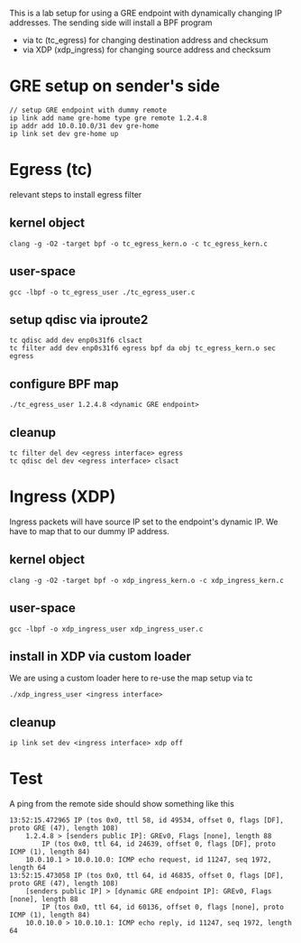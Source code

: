 This is a lab setup for using a GRE endpoint with dynamically changing IP addresses. The sending side will install a BPF program
- via tc (tc_egress) for changing destination address and checksum 
- via XDP (xdp_ingress) for changing source address and checksum

# GRE setup on sender's side
```
// setup GRE endpoint with dummy remote
ip link add name gre-home type gre remote 1.2.4.8
ip addr add 10.0.10.0/31 dev gre-home
ip link set dev gre-home up
```
# Egress (tc)
relevant steps to install egress filter
## kernel object
`clang -g -O2 -target bpf -o tc_egress_kern.o -c tc_egress_kern.c`

## user-space
`gcc -lbpf -o tc_egress_user ./tc_egress_user.c`

## setup qdisc via iproute2
```
tc qdisc add dev enp0s31f6 clsact
tc filter add dev enp0s31f6 egress bpf da obj tc_egress_kern.o sec egress
```
## configure BPF map
`./tc_egress_user 1.2.4.8 <dynamic GRE endpoint>`

## cleanup
```
tc filter del dev <egress interface> egress
tc qdisc del dev <egress interface> clsact
```

# Ingress (XDP)
Ingress packets will have source IP set to the endpoint's dynamic IP. We have to map that to our dummy IP address.
## kernel object
`clang -g -O2 -target bpf -o xdp_ingress_kern.o -c xdp_ingress_kern.c`

## user-space
`gcc -lbpf -o xdp_ingress_user xdp_ingress_user.c`

## install in XDP via custom loader
We are using a custom loader here to re-use the map setup via tc

`./xdp_ingress_user <ingress interface>`

## cleanup
`ip link set dev <ingress interface> xdp off`

# Test
A ping from the remote side should show something like this
```
13:52:15.472965 IP (tos 0x0, ttl 58, id 49534, offset 0, flags [DF], proto GRE (47), length 108)
    1.2.4.8 > [senders public IP]: GREv0, Flags [none], length 88
        IP (tos 0x0, ttl 64, id 24639, offset 0, flags [DF], proto ICMP (1), length 84)
    10.0.10.1 > 10.0.10.0: ICMP echo request, id 11247, seq 1972, length 64
13:52:15.473058 IP (tos 0x0, ttl 64, id 46835, offset 0, flags [DF], proto GRE (47), length 108)
    [senders public IP] > [dynamic GRE endpoint IP]: GREv0, Flags [none], length 88
        IP (tos 0x0, ttl 64, id 60136, offset 0, flags [none], proto ICMP (1), length 84)
    10.0.10.0 > 10.0.10.1: ICMP echo reply, id 11247, seq 1972, length 64
```
